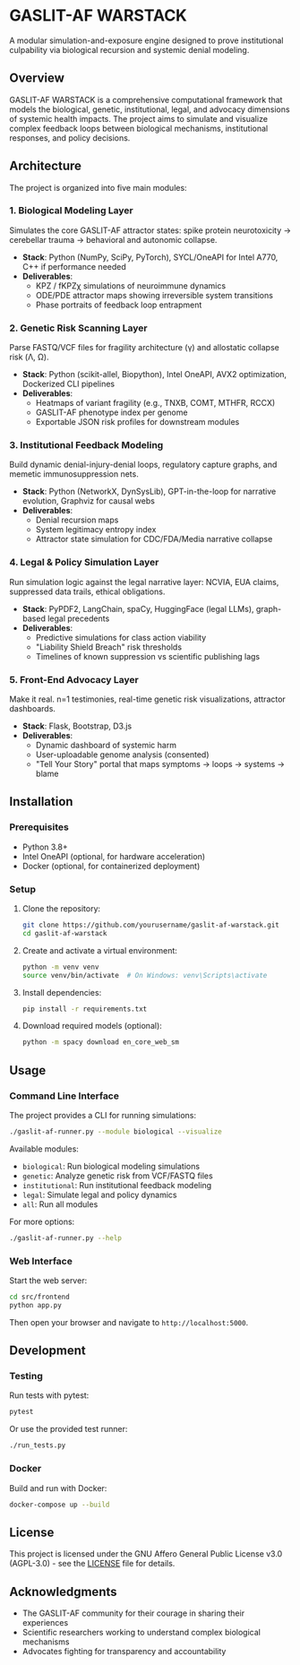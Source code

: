 # GASLIT-AF WARSTACK

A modular simulation-and-exposure engine designed to prove institutional culpability via biological recursion and systemic denial modeling.

## Overview

GASLIT-AF WARSTACK is a comprehensive computational framework that models the biological, genetic, institutional, legal, and advocacy dimensions of systemic health impacts. The project aims to simulate and visualize complex feedback loops between biological mechanisms, institutional responses, and policy decisions.

## Architecture

The project is organized into five main modules:

### 1. Biological Modeling Layer

Simulates the core GASLIT-AF attractor states: spike protein neurotoxicity → cerebellar trauma → behavioral and autonomic collapse.

- **Stack**: Python (NumPy, SciPy, PyTorch), SYCL/OneAPI for Intel A770, C++ if performance needed
- **Deliverables**:
  - KPZ / fKPZχ simulations of neuroimmune dynamics
  - ODE/PDE attractor maps showing irreversible system transitions
  - Phase portraits of feedback loop entrapment

### 2. Genetic Risk Scanning Layer

Parse FASTQ/VCF files for fragility architecture (γ) and allostatic collapse risk (Λ, Ω).

- **Stack**: Python (scikit-allel, Biopython), Intel OneAPI, AVX2 optimization, Dockerized CLI pipelines
- **Deliverables**:
  - Heatmaps of variant fragility (e.g., TNXB, COMT, MTHFR, RCCX)
  - GASLIT-AF phenotype index per genome
  - Exportable JSON risk profiles for downstream modules

### 3. Institutional Feedback Modeling

Build dynamic denial-injury-denial loops, regulatory capture graphs, and memetic immunosuppression nets.

- **Stack**: Python (NetworkX, DynSysLib), GPT-in-the-loop for narrative evolution, Graphviz for causal webs
- **Deliverables**:
  - Denial recursion maps
  - System legitimacy entropy index
  - Attractor state simulation for CDC/FDA/Media narrative collapse

### 4. Legal & Policy Simulation Layer

Run simulation logic against the legal narrative layer: NCVIA, EUA claims, suppressed data trails, ethical obligations.

- **Stack**: PyPDF2, LangChain, spaCy, HuggingFace (legal LLMs), graph-based legal precedents
- **Deliverables**:
  - Predictive simulations for class action viability
  - "Liability Shield Breach" risk thresholds
  - Timelines of known suppression vs scientific publishing lags

### 5. Front-End Advocacy Layer

Make it real. n=1 testimonies, real-time genetic risk visualizations, attractor dashboards.

- **Stack**: Flask, Bootstrap, D3.js
- **Deliverables**:
  - Dynamic dashboard of systemic harm
  - User-uploadable genome analysis (consented)
  - "Tell Your Story" portal that maps symptoms → loops → systems → blame

## Installation

### Prerequisites

- Python 3.8+
- Intel OneAPI (optional, for hardware acceleration)
- Docker (optional, for containerized deployment)

### Setup

1. Clone the repository:
   ```bash
   git clone https://github.com/yourusername/gaslit-af-warstack.git
   cd gaslit-af-warstack
   ```

2. Create and activate a virtual environment:
   ```bash
   python -m venv venv
   source venv/bin/activate  # On Windows: venv\Scripts\activate
   ```

3. Install dependencies:
   ```bash
   pip install -r requirements.txt
   ```

4. Download required models (optional):
   ```bash
   python -m spacy download en_core_web_sm
   ```

## Usage

### Command Line Interface

The project provides a CLI for running simulations:

```bash
./gaslit-af-runner.py --module biological --visualize
```

Available modules:
- `biological`: Run biological modeling simulations
- `genetic`: Analyze genetic risk from VCF/FASTQ files
- `institutional`: Run institutional feedback modeling
- `legal`: Simulate legal and policy dynamics
- `all`: Run all modules

For more options:
```bash
./gaslit-af-runner.py --help
```

### Web Interface

Start the web server:

```bash
cd src/frontend
python app.py
```

Then open your browser and navigate to `http://localhost:5000`.

## Development

### Testing

Run tests with pytest:

```bash
pytest
```

Or use the provided test runner:

```bash
./run_tests.py
```

### Docker

Build and run with Docker:

```bash
docker-compose up --build
```

## License

This project is licensed under the GNU Affero General Public License v3.0 (AGPL-3.0) - see the [LICENSE](LICENSE) file for details.

## Acknowledgments

- The GASLIT-AF community for their courage in sharing their experiences
- Scientific researchers working to understand complex biological mechanisms
- Advocates fighting for transparency and accountability
